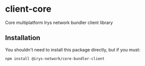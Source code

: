 # client-core

Core multiplatform Irys network bundler client library

## Installation
You shouldn't need to install this package directly, but if you must:

```sh
npm install @irys-network/core-bundler-client
```
